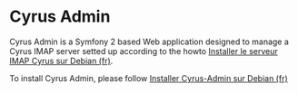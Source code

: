 Cyrus Admin
===========

Cyrus Admin is a Symfony 2 based Web application designed to manage a Cyrus IMAP server setted up according to the howto [Installer le serveur IMAP Cyrus sur Debian (fr)](http://howto.biapy.com/fr/debian-gnu-linux/serveurs/e-mails/installer-le-serveur-imap-cyrus-sur-debian).

To install Cyrus Admin, please follow [Installer Cyrus-Admin sur Debian (fr)](https://howto.biapy.com/fr/debian-gnu-linux/applications-web/e-mails/installer-cyrus-admin-sur-debian/)
